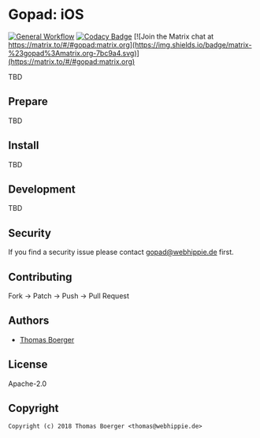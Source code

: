 # Gopad: iOS

[![General Workflow](https://github.com/gopad/gopad-ios/actions/workflows/general.yml/badge.svg)](https://github.com/gopad/gopad-ios/actions/workflows/general.yml) [![Codacy Badge](https://app.codacy.com/project/badge/Grade/414bd2346a7840a6a63e08110634fec9)](https://www.codacy.com/gh/gopad/gopad-ios/dashboard?utm_source=github.com&amp;utm_medium=referral&amp;utm_content=gopad/gopad-ios&amp;utm_campaign=Badge_Grade) [![Join the Matrix chat at https://matrix.to/#/#gopad:matrix.org](https://img.shields.io/badge/matrix-%23gopad%3Amatrix.org-7bc9a4.svg)](https://matrix.to/#/#gopad:matrix.org)

TBD

## Prepare

TBD

## Install

TBD

## Development

TBD

## Security

If you find a security issue please contact
[gopad@webhippie.de](mailto:gopad@webhippie.de) first.

## Contributing

Fork -> Patch -> Push -> Pull Request

## Authors

-   [Thomas Boerger](https://github.com/tboerger)

## License

Apache-2.0

## Copyright

```console
Copyright (c) 2018 Thomas Boerger <thomas@webhippie.de>
```
